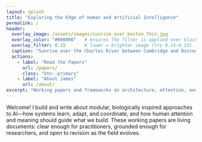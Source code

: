 ```yaml
---
layout: splash
title: "Exploring the Edge of Human and Artificial Intelligence"
permalink: /
header:
  overlay_image: /assets/images/sunrise_over_boston_thin.jpg
  overlay_color: "#000000"   # ensures the filter is applied over black, not theme default
  overlay_filter: 0.15       # lower = brighter image (try 0.15–0.22)
  caption: "Sunrise over the Charles River between Cambridge and Boston"
  actions:
    - label: "Read the Papers"
      url: /papers/
      class: "btn--primary"
    - label: "About James"
      url: /about/
excerpt: "Working papers and frameworks on architecture, attention, and the pursuit of wisdom in machine intelligence."
---
```


<style>
/* Keep your shallower hero as before */
.page__hero--overlay {
  min-height: 40vh !important;
  height: auto !important;
  background-position: center 35% !important;
  background-size: cover !important;
  padding-top: 1.75rem !important;
  padding-bottom: 0rem !important;
}

/* 🎯 Move the subtitle down relative to the title */
.page__hero--overlay .page__lead {
  margin-top: 16rem !important;      /* increase to push subtitle lower */
  margin-bottom: 0rem !important;   /* adds some space before buttons */
}

/* 🎯 Move the Read the Papers / About James buttons down as a group */
.page__hero--overlay .page__actions {
  margin-top: 0rem !important;    /* increase if you want more separation */
}

/* Ensure the buttons stay vertically inside the hero */
.page__hero--overlay .page__actions .btn {
  position: relative !important;
  top: 0 !important;
}

/* ✅ Tablet & Mobile overrides */
@media (max-width: 992px) {
  .page__hero--overlay {
    min-height: 50vh !important;              /* a bit taller for mobile */
    background-position: center 40% !important;
    padding-top: 1.0rem !important;           /* small breathing space above */
    padding-bottom: 2rem !important;
  }
  .page__hero--overlay .page__lead {
    margin-top: 16rem !important;           /* maintain visible gap under title */
    margin-bottom: 0rem !important;
  }
  .page__hero--overlay .page__actions {
    margin-top: 2.25rem !important;           /* keep buttons separated */
  }
}

/* ✅ Very small screens (e.g., phones <600px) */
@media (max-width: 600px) {
  .page__hero--overlay {
    min-height: 55vh !important;              /* ensure room for all text */
    background-position: center 45% !important;
  }
  .page__hero--overlay .page__lead {
    margin-top: 20rem !important;
  }
}
</style>

Welcome! I build and write about modular, biologically inspired approaches to AI—how systems learn, adapt, and coordinate, and how human attention and meaning should guide what we build. These working papers are living documents: clear enough for practitioners, grounded enough for researchers, and open to revision as the field evolves.
